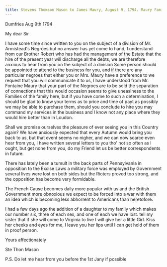 ```yaml
---
title: Stevens Thomson Mason to James Maury, August 9, 1794. Maury Family Papers, Special Collections Research Center, Swem Library, College of William and Mary.
---
```


Dumfries Aug 9th 1794

My dear Sir

I have some time since written to you on the subject of a division of Mr. Armistead's Negroes but no answer has yet come to hand, I understand from our Brother Robert who has had the management of the Estate that the hire of the present year will discharge all the debts, we are therefore anxious to hear from you on the subject of a division Some person should be appointed to attend to the business for you, and if there are any particular negroes that either you or Mrs. Maury have a preference to we request that you will communicate it to us, I have understood from Mr. Fontaine Maury that your part of the Negroes are to be sold the separation of connections that this would occasion seems to give uneasiness to the Families of the family here,  but if you have come to such a determination, I should be glad to know your terms as to price and time of payt as possibly we may be able to purchase them, should you conclude to hire you may command my services in the business and I know not any place where they would hire better than in Loudon.

Shall we promise ourselves the pleasure of ever seeing you in this Country again? We have anxiously expected that every Autumn would bring you back to us, but that event seems no nigher, and we can now scarce even hear from you, I have written several letters to you tho' not so often as I ought, but get none from you, do my Friend let us be better correspondents in future.

There has lately been a tumult in the back parts of Pennsylvania in opposition to the Excise Laws a military force was employed by Government several lives were lost on both sides but the Rioters proved too strong, and the opposition has become very formidable.

The French Cause becomes daily more popular with us and the British Government more obnoxious we expect to be forced into a war with them an idea which is becoming less abhorrent to Americans than heretofore.

I had a few days ago the addition of a daughter to my family which makes our number six, three of each sex, and one of each we have lost. tell my sister that if she will come to Virginia to live I will give her a little Girl. Kiss her cheeks and eyes for me, I leave you her lips until I can get hold of them in proof person.

Yours affectionately

Ste Thon Mason

P.S. Do let me hear from you before the 1st Jany if possible
